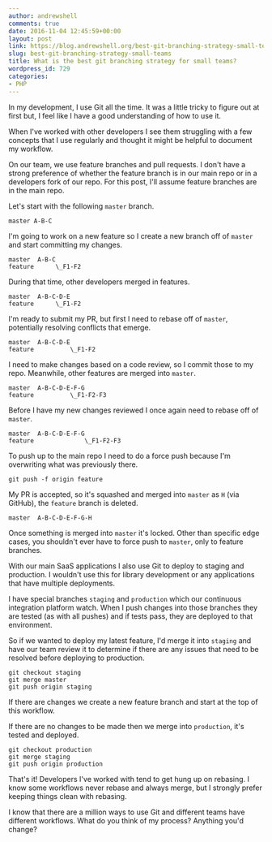 ```yaml
---
author: andrewshell
comments: true
date: 2016-11-04 12:45:59+00:00
layout: post
link: https://blog.andrewshell.org/best-git-branching-strategy-small-teams/
slug: best-git-branching-strategy-small-teams
title: What is the best git branching strategy for small teams?
wordpress_id: 729
categories:
- PHP
---
```


In my development, I use Git all the time. It was a little tricky to figure out at first but, I feel like I have a good understanding of how to use it.

When I've worked with other developers I see them struggling with a few concepts that I use regularly and thought it might be helpful to document my workflow.

On our team, we use feature branches and pull requests. I don't have a strong preference of whether the feature branch is in our main repo or in a developers fork of our repo. For this post, I'll assume feature branches are in the main repo.

Let's start with the following `master` branch.

```
master A-B-C
```

I'm going to work on a new feature so I create a new branch off of `master` and start committing my changes.

```
master  A-B-C
feature      \_F1-F2
```


During that time, other developers merged in features.

```
master  A-B-C-D-E
feature      \_F1-F2
```



I'm ready to submit my PR, but first I need to rebase off of `master`, potentially resolving conflicts that emerge.

```
master  A-B-C-D-E
feature          \_F1-F2
```



I need to make changes based on a code review, so I commit those to my repo. Meanwhile, other features are merged into `master`.

```
master  A-B-C-D-E-F-G
feature          \_F1-F2-F3
```

Before I have my new changes reviewed I once again need to rebase off of `master`.

```
master  A-B-C-D-E-F-G
feature              \_F1-F2-F3
```

To push up to the main repo I need to do a force push because I'm overwriting what was previously there.

```shell-session
git push -f origin feature
```

My PR is accepted, so it's squashed and merged into `master` as `H` (via GitHub), the `feature` branch is deleted.

```
master  A-B-C-D-E-F-G-H
```

Once something is merged into `master` it's locked.  Other than specific edge cases, you shouldn't ever have to force push to `master`, only to feature branches.

With our main SaaS applications I also use Git to deploy to staging and production.  I wouldn't use this for library development or any applications that have multiple deployments.

I have special branches `staging` and `production` which our continuous integration platform watch. When I push changes into those branches they are tested (as with all pushes) and if tests pass, they are deployed to that environment.

So if we wanted to deploy my latest feature, I'd merge it into `staging` and have our team review it to determine if there are any issues that need to be resolved before deploying to production.

```shell-session
git checkout staging
git merge master
git push origin staging
```

If there are changes we create a new feature branch and start at the top of this workflow.

If there are no changes to be made then we merge into `production`, it's tested and deployed.

```shell-session
git checkout production
git merge staging
git push origin production
```

That's it!  Developers I've worked with tend to get hung up on rebasing.  I know some workflows never rebase and always merge, but I strongly prefer keeping things clean with rebasing.

I know that there are a million ways to use Git and different teams have different workflows.  What do you think of my process?  Anything you'd change?
